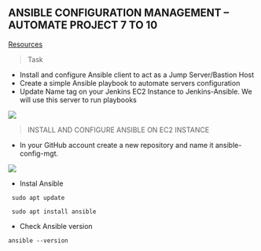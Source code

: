 ## ANSIBLE CONFIGURATION MANAGEMENT – AUTOMATE PROJECT 7 TO 10

[Resources](https://www.youtube.com/watch?v=uuhhOhWTrrs)

> Task
- Install and configure Ansible client to act as a Jump Server/Bastion Host
- Create a simple Ansible playbook to automate servers configuration
- Update Name tag on your Jenkins EC2 Instance to Jenkins-Ansible. We will use this server to run playbooks

 ![](images/project11/web-server-reachable.png)

 > INSTALL AND CONFIGURE ANSIBLE ON EC2 INSTANCE

 - In your GitHub account create a new repository and name it ansible-config-mgt.

  ![](images/project11/web-server-reachable.png)

- Instal Ansible
```
 sudo apt update

 sudo apt install ansible
```

- Check Ansible version
```
ansible --version
```